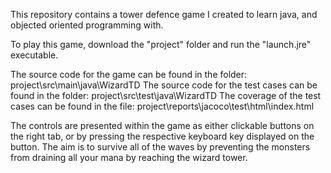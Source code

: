 This repository contains a tower defence game I created to learn java, and objected oriented programming with.

To play this game, download the "project" folder and run the "launch.jre" executable.

The source code for the game can be found in the folder: project\src\main\java\WizardTD
The source code for the test cases can be found in the folder: project\src\test\java\WizardTD
The coverage of the test cases can be found in the file: project\reports\jacoco\test\html\index.html

The controls are presented within the game as either clickable buttons on the right tab, or by pressing the respective keyboard key displayed on the button.
The aim is to survive all of the waves by preventing the monsters from draining all your mana by reaching the wizard tower.
